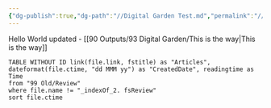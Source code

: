 ```yaml
---
{"dg-publish":true,"dg-path":"//Digital Garden Test.md","permalink":"///digital-garden-test/","tags":["gardenEntry"],"created":"","updated":""}
---
```



Hello World updated - [[90 Outputs/93 Digital Garden/This is the way\|This is the way]]

``` dataview
TABLE WITHOUT ID link(file.link, fstitle) as "Articles", dateformat(file.ctime, "dd MMM yy") as "CreatedDate", readingtime as Time
from "99 Old/Review"
where file.name != "_indexOf_2. fsReview"
sort file.ctime 
```